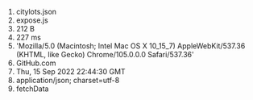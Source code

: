 1. citylots.json
2. expose.js
3. 212 B
4. 227 ms
5. 'Mozilla/5.0 (Macintosh; Intel Mac OS X 10_15_7) AppleWebKit/537.36 (KHTML, like Gecko) Chrome/105.0.0.0 Safari/537.36'
6. GitHub.com
7. Thu, 15 Sep 2022 22:44:30 GMT
8. application/json; charset=utf-8
9. fetchData